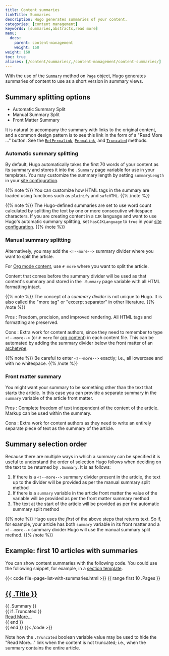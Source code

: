 ```yaml
---
title: Content summaries
linkTitle: Summaries
description: Hugo generates summaries of your content.
categories: [content management]
keywords: [summaries,abstracts,read more]
menu:
  docs:
    parent: content-management
    weight: 160
weight: 160
toc: true
aliases: [/content/summaries/,/content-management/content-summaries/]
---
```


With the use of the [`Summary`] method on `Page` object, Hugo generates summaries of content to use as a short version in summary views.

## Summary splitting options

* Automatic Summary Split
* Manual Summary Split
* Front Matter Summary

It is natural to accompany the summary with links to the original content, and a common design pattern is to see this link in the form of a "Read More ..." button. See the [`RelPermalink`], [`Permalink`], and [`Truncated`] methods.

### Automatic summary splitting

By default, Hugo automatically takes the first 70 words of your content as its summary and stores it into the `.Summary` page variable for use in your templates. You may customize the summary length by setting `summaryLength` in your [site configuration](/getting-started/configuration/).

{{% note %}}
You can customize how HTML tags in the summary are loaded using functions such as `plainify` and `safeHTML`.
{{% /note %}}

{{% note %}}
The Hugo-defined summaries are set to use word count calculated by splitting the text by one or more consecutive whitespace characters. If you are creating content in a `CJK` language and want to use Hugo's automatic summary splitting, set `hasCJKLanguage` to `true` in your [site configuration](/getting-started/configuration/).
{{% /note %}}

### Manual summary splitting

Alternatively, you may add the `<!--more-->` summary divider where you want to split the article.

For [Org mode content][org], use `# more` where you want to split the article.

Content that comes before the summary divider will be used as that content's summary and stored in the `.Summary` page variable with all HTML formatting intact.

{{% note %}}
The concept of a *summary divider* is not unique to Hugo. It is also called the "more tag" or "excerpt separator" in other literature.
{{% /note %}}

Pros
: Freedom, precision, and improved rendering. All HTML tags and formatting are preserved.

Cons
: Extra work for content authors, since they need to remember to type `<!--more-->` (or `# more` for [org content][org]) in each content file. This can be automated by adding the summary divider below the front matter of an [archetype](/content-management/archetypes/).

{{% note %}}
Be careful to enter `<!--more-->` exactly; i.e., all lowercase and with no whitespace.
{{% /note %}}

### Front matter summary

You might want your summary to be something other than the text that starts the article. In this case you can provide a separate summary in the `summary` variable of the article front matter.

Pros
: Complete freedom of text independent of the content of the article. Markup can be used within the summary.

Cons
: Extra work for content authors as they need to write an entirely separate piece of text as the summary of the article.

## Summary selection order

Because there are multiple ways in which a summary can be specified it is useful to understand the order of selection Hugo follows when deciding on the text to be returned by `.Summary`. It is as follows:

1. If there is a `<!--more-->` summary divider present in the article, the text up to the divider will be provided as per the manual summary split method
2. If there is a `summary` variable in the article front matter the value of the variable will be provided as per the front matter summary method
3. The text at the start of the article will be provided as per the automatic summary split method

{{% note %}}
Hugo uses the _first_ of the above steps that returns text. So if, for example, your article has both `summary` variable in its front matter and a `<!--more-->` summary divider Hugo will use the manual summary split method.
{{% /note %}}

## Example: first 10 articles with summaries

You can show content summaries with the following code. You could use the following snippet, for example, in a [section template].

{{< code file=page-list-with-summaries.html >}}
{{ range first 10 .Pages }}
  <article>
    <!-- this <div> includes the title summary -->
    <div>
      <h2><a href="{{ .RelPermalink }}">{{ .Title }}</a></h2>
      {{ .Summary }}
    </div>
    {{ if .Truncated }}
      <!-- This <div> includes a read more link, but only if the summary is truncated... -->
      <div>
        <a href="{{ .RelPermalink }}">Read More…</a>
      </div>
    {{ end }}
  </article>
{{ end }}
{{< /code >}}

Note how the `.Truncated` boolean variable value may be used to hide the "Read More..." link when the content is not truncated; i.e., when the summary contains the entire article.

[`Permalink`]: /methods/page/permalink/
[`RelPermalink`]: /methods/page/relpermalink/
[`Summary`]: /methods/page/summary/
[`Truncated`]: /methods/page/truncated/
[org]: /content-management/formats/
[section template]: /templates/section-templates/
